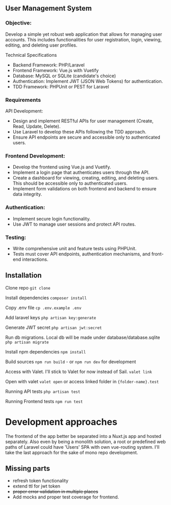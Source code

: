 
## User Management System

### Objective:

Develop a simple yet robust web application that allows for managing user accounts. This includes functionalities for user registration, login, viewing, editing, and deleting user profiles.

Technical Specifications

- Backend Framework: PHP/Laravel
- Frontend Framework: Vue.js with Vuetify
- Database: MySQL or SQLite (candidate's choice)
- Authentication: Implement JWT (JSON Web Tokens) for authentication.
- TDD Framework: PHPUnit or PEST for Laravel

### Requirements

API Development:

- Design and implement RESTful APIs for user management (Create, Read, Update, Delete).
- Use Laravel to develop these APIs following the TDD approach.
- Ensure API endpoints are secure and accessible only to authenticated users.

### Frontend Development:

- Develop the frontend using Vue.js and Vuetify.
- Implement a login page that authenticates users through the API.
- Create a dashboard for viewing, creating, editing, and deleting users. This should be accessible only to authenticated users.
- Implement form validations on both frontend and backend to ensure data integrity.

### Authentication:

- Implement secure login functionality.
- Use JWT to manage user sessions and protect API routes.

### Testing:

- Write comprehensive unit and feature tests using PHPUnit.
- Tests must cover API endpoints, authentication mechanisms, and front-end interactions.


## Installation

Clone repo
`git clone`

Install dependencies
`composer install`

Copy .env file
`cp .env.example .env`

Add laravel keys
`php artisan key:generate`

Generate JWT secret
`php artisan jwt:secret`

Run db migrations. Local db will be made under database/database.sqlite
`php artisan migrate`

Install npm dependencies
`npm install`

Build sources
`npm run build` - or `npm run dev` for development

Access with Valet. I'll stick to Valet for now instead of Sail.
`valet link`

Open with valet
`valet open` or access linked folder in  `{folder-name}.test`

Running API tests
`php artisan test`

Running Frontend tests
`npm run test`


# Development approaches
The frontend of the app better be separated into a Nuxt.js app and hosted separately. 
Also even by being a monolith solution, a root or predefined web paths of Laravel could have 'Users' SPA with own vue-routing system. I'll take the last approach for the sake of mono repo development.

## Missing parts
- refresh token functionality
- extend ttl for jwt token
- ~~proper error validation in multiple places~~
- Add mocks and proper test coverage for frontend.







